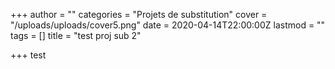 +++
author = ""
categories = "Projets de substitution"
cover = "/uploads/uploads/cover5.png"
date = 2020-04-14T22:00:00Z
lastmod = ""
tags = []
title = "test proj sub 2"

+++
test 